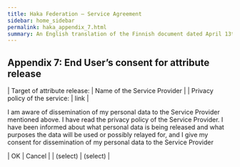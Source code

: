 ```yaml
---
title: Haka Federation – Service Agreement
sidebar: home_sidebar
permalink: haka_appendix_7.html
summary: An English translation of the Finnish document dated April 13th 2011
---
```


## Appendix 7: End User’s consent for attribute release

| Target of attribute release: | Name of the Service Provider |
| Privacy policy of the service: | link |

I am aware of dissemination of my personal data to the Service Provider mentioned above. I have read the privacy policy of the Service Provider. I have been informed about what personal data is being released and what purposes the data will be used or possibly relayed for, and I give my consent for dissemination of my personal data to the Service Provider

| OK | Cancel |
| (select) | (select) |
